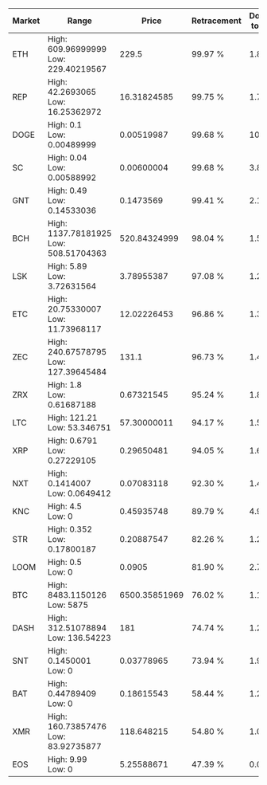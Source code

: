 | Market | Range | Price| Retracement | Doubles to 50% |
| --- | --- | --- | --- | --- |
| ETH | High: 609.96999999<br />Low: 229.40219567 | 229.5 | 99.97 % | 1.83 |
| REP | High: 42.2693065<br />Low: 16.25362972 | 16.31824585 | 99.75 % | 1.79 |
| DOGE | High: 0.1<br />Low: 0.00489999 | 0.00519987 | 99.68 % | 10.09 |
| SC | High: 0.04<br />Low: 0.00588992 | 0.00600004 | 99.68 % | 3.82 |
| GNT | High: 0.49<br />Low: 0.14533036 | 0.1473569 | 99.41 % | 2.16 |
| BCH | High: 1137.78181925<br />Low: 508.51704363 | 520.84324999 | 98.04 % | 1.58 |
| LSK | High: 5.89<br />Low: 3.72631564 | 3.78955387 | 97.08 % | 1.27 |
| ETC | High: 20.75330007<br />Low: 11.73968117 | 12.02226453 | 96.86 % | 1.35 |
| ZEC | High: 240.67578795<br />Low: 127.39645484 | 131.1 | 96.73 % | 1.40 |
| ZRX | High: 1.8<br />Low: 0.61687188 | 0.67321545 | 95.24 % | 1.80 |
| LTC | High: 121.21<br />Low: 53.346751 | 57.30000011 | 94.17 % | 1.52 |
| XRP | High: 0.6791<br />Low: 0.27229105 | 0.29650481 | 94.05 % | 1.60 |
| NXT | High: 0.1414007<br />Low: 0.0649412 | 0.07083118 | 92.30 % | 1.46 |
| KNC | High: 4.5<br />Low: 0 | 0.45935748 | 89.79 % | 4.90 |
| STR | High: 0.352<br />Low: 0.17800187 | 0.20887547 | 82.26 % | 1.27 |
| LOOM | High: 0.5<br />Low: 0 | 0.0905 | 81.90 % | 2.76 |
| BTC | High: 8483.1150126<br />Low: 5875 | 6500.35851969 | 76.02 % | 1.10 |
| DASH | High: 312.51078894<br />Low: 136.54223 | 181 | 74.74 % | 1.24 |
| SNT | High: 0.1450001<br />Low: 0 | 0.03778965 | 73.94 % | 1.92 |
| BAT | High: 0.44789409<br />Low: 0 | 0.18615543 | 58.44 % | 1.20 |
| XMR | High: 160.73857476<br />Low: 83.92735877 | 118.648215 | 54.80 % | 1.03 |
| EOS | High: 9.99<br />Low: 0 | 5.25588671 | 47.39 % | 0.00 |

